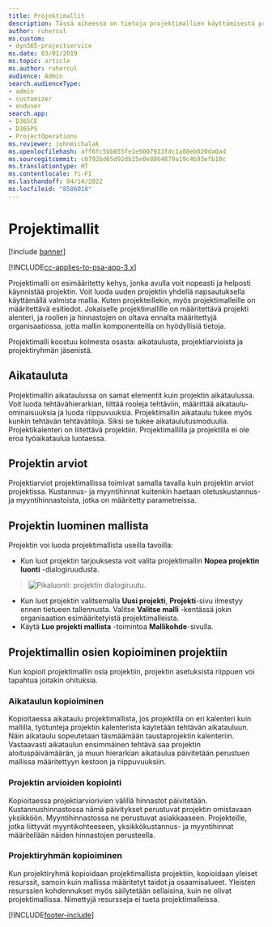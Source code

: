```yaml
---
title: Projektimallit
description: Tässä aiheessa on tietoja projektimallien käyttämisestä projektien nopeaan määrittämiseen.
author: ruhercul
ms.custom:
- dyn365-projectservice
ms.date: 03/01/2019
ms.topic: article
ms.author: ruhercul
audience: Admin
search.audienceType:
- admin
- customizer
- enduser
search.app:
- D365CE
- D365PS
- ProjectOperations
ms.reviewer: johnmichalak
ms.openlocfilehash: aff6fc5bb855fe1e9007933fdc1a88eb020da0ad
ms.sourcegitcommit: c0792bd65d92db25e0e8864879a19c4b93efb10c
ms.translationtype: HT
ms.contentlocale: fi-FI
ms.lasthandoff: 04/14/2022
ms.locfileid: "8586018"
---
```

# <a name="project-templates"></a>Projektimallit 

[!include [banner](../includes/psa-now-project-operations.md)]

[!INCLUDE[cc-applies-to-psa-app-3.x](../includes/cc-applies-to-psa-app-3x.md)]

Projektimalli on esimääritetty kehys, jonka avulla voit nopeasti ja helposti käynnistää projektin. Voit luoda uuden projektin yhdellä napsautuksella käyttämällä valmista mallia. Kuten projekteillekin, myös projektimalleille on määritettävä esitiedot. Jokaiselle projektimallille on määritettävä projekti alenteri, ja roolien ja hinnastojen on oltava ennalta määritettyjä organisaatiossa, jotta mallin komponenteilla on hyödyllisiä tietoja.

Projektimalli koostuu kolmesta osasta: aikataulusta, projektiarvioista ja projektiryhmän jäsenistä.

## <a name="schedule"></a>Aikatauluta

Projektimallin aikataulussa on samat elementit kuin projektin aikataulussa. Voit luoda tehtävähierarkian, liittää rooleja tehtäviin, määrittää aikataulu-ominaisuuksia ja luoda riippuvuuksia. Projektimallin aikataulu tukee myös kunkin tehtävän tehtävätiloja. Siksi se tukee aikataulutusmoduulia. Projektikalenteri on liitettävä projektiin. Projektimallilla ja projektilla ei ole eroa työaikataulua luotaessa.

## <a name="project-estimates"></a>Projektin arviot

Projektiarviot projektimallissa toimivat samalla tavalla kuin projektin arviot projektissa. Kustannus- ja myyntihinnat kuitenkin haetaan oletuskustannus- ja myyntihinnastoista, jotka on määritetty parametreissa.

## <a name="creating-a-project-from-a-template"></a>Projektin luominen mallista
 
Projektin voi luoda projektimallista useilla tavoilla:

- Kun luot projektin tarjouksesta voit valita projektimallin **Nopea projektin luonti** -dialogiruudusta.

> ![Pikaluonti: projektin dialogiruutu.](media/project-11.png)

- Kun luot projektin valitsemalla **Uusi projekti**, **Projekti**-sivu ilmestyy ennen tietueen tallennusta. Valitse **Valitse malli** -kentässä jokin organisaation esimääritetyistä projektimalleista.
- Käytä **Luo projekti mallista** -toimintoa **Mallikohde**-sivulla.

## <a name="copying-components-of-template-to-project"></a>Projektimallin osien kopioiminen projektiin

Kun kopioit projektimallin osia projektiin, projektin asetuksista riippuen voi tapahtua joitakin ohituksia.

### <a name="copying-the-schedule"></a>Aikataulun kopioiminen

Kopioitaessa aikataulu projektimallista, jos projektilla on eri kalenteri kuin mallilla, työtunteja projektin kalenterista käytetään tehtävän aikatauluun. Näin aikataulu sopeutetaan täsmäämään taustaprojektin kalenteriin. Vastaavasti aikataulun ensimmäinen tehtävä saa projektin aloituspäivämäärän, ja muun hierarkian aikataulua päivitetään perustuen mallissa määritettyyn kestoon ja riippuvuuksiin. 

### <a name="copying-project-estimates"></a>Projektin arvioiden kopiointi 

Kopioitaessa projektiarviorivien välillä hinnastot päivitetään. Kustannushinnastossa nämä päivitykset perustuvat projektin omistavaan yksikköön. Myyntihinnastossa ne perustuvat asiakkaaseen. Projekteille, jotka liittyvät myyntikohteeseen, yksikkökustannus- ja myyntihinnat määritellään näiden hinnastojen perusteella.

### <a name="copying-a-project-team"></a>Projektiryhmän kopioiminen

Kun projektiryhmä kopioidaan projektimallista projektiin, kopioidaan yleiset resurssit, samoin kuin mallissa määritetyt taidot ja osaamisalueet. Yleisten resurssien kohdennukset myös säilytetään sellaisina, kuin ne olivat projektimallissa. Nimettyjä resursseja ei tueta projektimalleissa.


[!INCLUDE[footer-include](../includes/footer-banner.md)]
